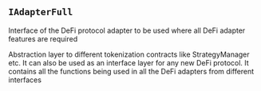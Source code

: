 ## `IAdapterFull`

Interface of the DeFi protocol adapter to be used where all DeFi adapter features are required


Abstraction layer to different tokenization contracts like StrategyManager etc.
It can also be used as an interface layer for any new DeFi protocol. It contains all the
functions being used in all the DeFi adapters from different interfaces



